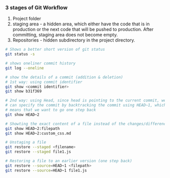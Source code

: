 ### 3 stages of Git Workflow
1. Project folder
2. staging area - a hidden area, which either have the code that is in production or the next code that will be pushed to production. After committing, staging area does not become empty.
3. Repositories - hidden subdirectory in the project directory.


```bash
# Shows a better short version of git status
git status -s

# shows oneliner commit history
git log --oneline

# show the details of a commit (addition & deletion)
# 1st way: using commit identifier
git show <commit identifier> 
git show b31f369

# 2nd way: using Head, since head is pointing to the current commit, we
# can specify the commit by backtracking the commit using HEAD~1, which
# means that we want to go one step back
git show HEAD~2

# Showting the exact content of a file instead of the changes/differences
git show HEAD~2:filepath
git show HEAD~2:custom_css.md

# Unstaging a file
git restore --staged <filename>
git restore --staged file1.js

# Restoring a file to an earlier version (one step back)
git restore --source=HEAD~1 <filepath>
git restore --source=HEAD~1 file1.js
```
